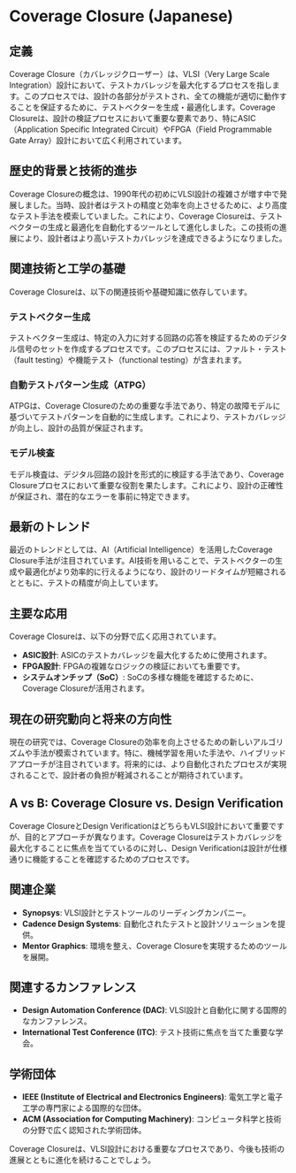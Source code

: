 # Coverage Closure (Japanese)

## 定義
Coverage Closure（カバレッジクローザー）は、VLSI（Very Large Scale Integration）設計において、テストカバレッジを最大化するプロセスを指します。このプロセスでは、設計の各部分がテストされ、全ての機能が適切に動作することを保証するために、テストベクターを生成・最適化します。Coverage Closureは、設計の検証プロセスにおいて重要な要素であり、特にASIC（Application Specific Integrated Circuit）やFPGA（Field Programmable Gate Array）設計において広く利用されています。

## 歴史的背景と技術的進歩
Coverage Closureの概念は、1990年代の初めにVLSI設計の複雑さが増す中で発展しました。当時、設計者はテストの精度と効率を向上させるために、より高度なテスト手法を模索していました。これにより、Coverage Closureは、テストベクターの生成と最適化を自動化するツールとして進化しました。この技術の進展により、設計者はより高いテストカバレッジを達成できるようになりました。

## 関連技術と工学の基礎
Coverage Closureは、以下の関連技術や基礎知識に依存しています。

### テストベクター生成
テストベクター生成は、特定の入力に対する回路の応答を検証するためのデジタル信号のセットを作成するプロセスです。このプロセスには、ファルト・テスト（fault testing）や機能テスト（functional testing）が含まれます。

### 自動テストパターン生成（ATPG）
ATPGは、Coverage Closureのための重要な手法であり、特定の故障モデルに基づいてテストパターンを自動的に生成します。これにより、テストカバレッジが向上し、設計の品質が保証されます。

### モデル検査
モデル検査は、デジタル回路の設計を形式的に検証する手法であり、Coverage Closureプロセスにおいて重要な役割を果たします。これにより、設計の正確性が保証され、潜在的なエラーを事前に特定できます。

## 最新のトレンド
最近のトレンドとしては、AI（Artificial Intelligence）を活用したCoverage Closure手法が注目されています。AI技術を用いることで、テストベクターの生成や最適化がより効率的に行えるようになり、設計のリードタイムが短縮されるとともに、テストの精度が向上しています。

## 主要な応用
Coverage Closureは、以下の分野で広く応用されています。

- **ASIC設計**: ASICのテストカバレッジを最大化するために使用されます。
- **FPGA設計**: FPGAの複雑なロジックの検証においても重要です。
- **システムオンチップ（SoC）**: SoCの多様な機能を確認するために、Coverage Closureが活用されます。

## 現在の研究動向と将来の方向性
現在の研究では、Coverage Closureの効率を向上させるための新しいアルゴリズムや手法が模索されています。特に、機械学習を用いた手法や、ハイブリッドアプローチが注目されています。将来的には、より自動化されたプロセスが実現されることで、設計者の負担が軽減されることが期待されています。

## A vs B: Coverage Closure vs. Design Verification
Coverage ClosureとDesign VerificationはどちらもVLSI設計において重要ですが、目的とアプローチが異なります。Coverage Closureはテストカバレッジを最大化することに焦点を当てているのに対し、Design Verificationは設計が仕様通りに機能することを確認するためのプロセスです。

## 関連企業
- **Synopsys**: VLSI設計とテストツールのリーディングカンパニー。
- **Cadence Design Systems**: 自動化されたテストと設計ソリューションを提供。
- **Mentor Graphics**: 環境を整え、Coverage Closureを実現するためのツールを展開。

## 関連するカンファレンス
- **Design Automation Conference (DAC)**: VLSI設計と自動化に関する国際的なカンファレンス。
- **International Test Conference (ITC)**: テスト技術に焦点を当てた重要な学会。

## 学術団体
- **IEEE (Institute of Electrical and Electronics Engineers)**: 電気工学と電子工学の専門家による国際的な団体。
- **ACM (Association for Computing Machinery)**: コンピュータ科学と技術の分野で広く認知された学術団体。

Coverage Closureは、VLSI設計における重要なプロセスであり、今後も技術の進展とともに進化を続けることでしょう。